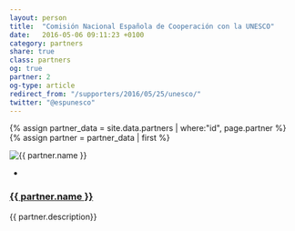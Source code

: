 ```yaml
---
layout: person
title:  "Comisión Nacional Española de Cooperación con la UNESCO"
date:   2016-05-06 09:11:23 +0100
category: partners
share: true
class: partners
og: true
partner: 2
og-type: article
redirect_from: "/supporters/2016/05/25/unesco/"
twitter: "@espunesco"
---
```


{% assign partner_data = site.data.partners | where:"id", page.partner %}
{% assign partner = partner_data | first %}
<div class="speaker">
	<div class="photo-wrapper"><img src="/assets/img/sponsors/{{ partner.logo }}" alt="{{ partner.name }}" class="img-responsive"></div>
	<ul class="speaker-socials">
		<li><a href="mailto:{{ partner.email }}"><span class="fa fa-envelope"></span></a></li>
	</ul>
	<h3 class="name"><a href="{{ partner.url }}">{{ partner.name }}</a></h3>
	<p class="about text-left">{{ partner.description}} </p>
</div>